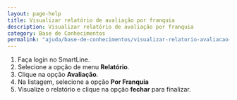 ```yaml
---
layout: page-help
title: Visualizar relatório de avaliação por franquia
description: Visualizar relatório de avaliação por franquia
category: Base de Conhecimentos
permalink: "ajuda/base-de-conhecimentos/visualizar-relatorio-avaliacao-por-franquiao"
---
```


<!-- # Visualizar relatório de atendimentos -->

1. Faça login no SmartLine.
2. Selecione a opção de menu **Relatório**.
3. Clique na opção **Avaliação**.
4. Na listagem, selecione a opção **Por Franquia**
5. Visualize o relatório e clique na opção **fechar** para finalizar.